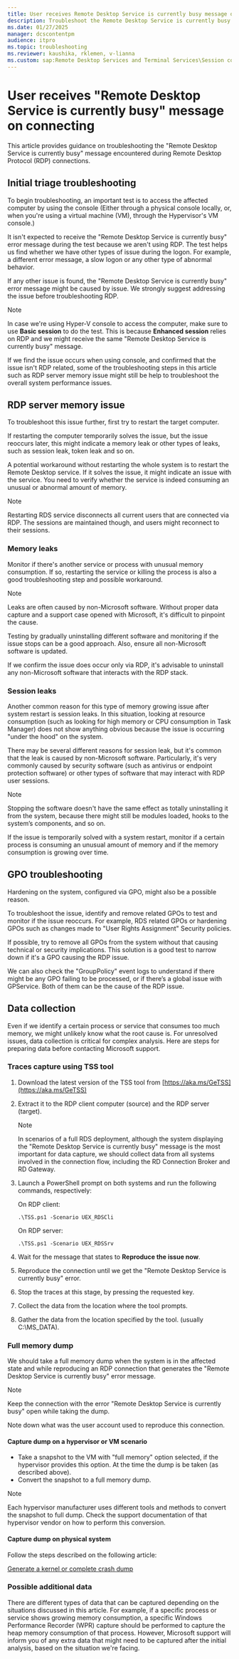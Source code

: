 ```yaml
---
title: User receives Remote Desktop Service is currently busy message on connecting
description: Troubleshoot the Remote Desktop Service is currently busy error when users start a remote desktop connection.
ms.date: 01/27/2025
manager: dcscontentpm
audience: itpro
ms.topic: troubleshooting
ms.reviewer: kaushika, rklemen, v-lianna
ms.custom: sap:Remote Desktop Services and Terminal Services\Session connectivity, csstroubleshoot
---
```

# User receives "Remote Desktop Service is currently busy" message on connecting

This article provides guidance on troubleshooting the "Remote Desktop Service is currently busy" message encountered during Remote Desktop Protocol (RDP) connections.

## Initial triage troubleshooting

To begin troubleshooting, an important test is to access the affected computer by using the console (Either through a physical console locally, or, when you're using a virtual machine (VM), through the Hypervisor's VM console.)

It isn't expected to receive the "Remote Desktop Service is currently busy" error message during the test because we aren't using RDP. The test helps us find whether we have other types of issue during the logon. For example, a different error message, a slow logon or any other type of abnormal behavior.

If any other issue is found, the "Remote Desktop Service is currently busy" error message might be caused by issue. We strongly suggest addressing the issue before troubleshooting RDP.

> [!NOTE]
> In case we're using Hyper-V console to access the computer, make sure to use **Basic session** to do the test. This is because **Enhanced session** relies on RDP and we might receive the same "Remote Desktop Service is currently busy" message.
>
> If we find the issue occurs when using console, and confirmed that the issue isn't RDP related, some of the troubleshooting steps in this article such as RDP server memory issue might still be help to troubleshoot the overall system performance issues.

## RDP server memory issue

To troubleshoot this issue further, first try to restart the target computer.

If restarting the computer temporarily solves the issue, but the issue reoccurs later, this might indicate a memory leak or other types of leaks, such as session leak, token leak and so on.

A potential workaround without restarting the whole system is to restart the Remote Desktop service. If it solves the issue, it might indicate an issue with the service. You need to verify whether the service is indeed consuming an unusual or abnormal amount of memory.

> [!NOTE]
> Restarting RDS service disconnects all current users that are connected via RDP. The sessions are maintained though, and users might reconnect to their sessions.

### Memory leaks

Monitor if there's another service or process with unusual memory consumption. If so, restarting the service or killing the process is also a good troubleshooting step and possible workaround.

> [!NOTE]
> Leaks are often caused by non-Microsoft software. Without proper data capture and a support case opened with Microsoft, it's difficult to pinpoint the cause.
>
> Testing by gradually uninstalling different software and monitoring if the issue stops can be a good approach. Also, ensure all non-Microsoft software is updated.
>
> If we confirm the issue does occur only via RDP, it's advisable to uninstall any non-Microsoft software that interacts with the RDP stack.

### Session leaks

Another common reason for this type of memory growing issue after system restart is session leaks. In this situation, looking at resource consumption (such as looking for high memory or CPU consumption in Task Manager) does not show anything obvious because the issue is occurring "under the hood" on the system.

There may be several different reasons for session leak, but it's common that the leak is caused by non-Microsoft software. Particularly, it's very commonly caused by security software (such as antivirus or endpoint protection software) or other types of software that may interact with RDP user sessions.

> [!NOTE]
> Stopping the software doesn't have the same effect as totally uninstalling it from the system, because there might still be modules loaded, hooks to the system’s components, and so on.

If the issue is temporarily solved with a system restart, monitor if a certain process is consuming an unusual amount of memory and if the memory consumption is growing over time.

## GPO troubleshooting

Hardening on the system, configured via GPO, might also be a possible reason.

To troubleshoot the issue, identify and remove related GPOs to test and monitor if the issue reoccurs. For example, RDS related GPOs or hardening GPOs such as changes made to "User Rights Assignment" Security policies.

If possible, try to remove all GPOs from the system without that causing technical or security implications. This solution is a good test to narrow down if it's a GPO causing the RDP issue.

We can also check the "GroupPolicy" event logs to understand if there might be any GPO failing to be processed, or if there’s a global issue with GPService. Both of them can be the cause of the RDP issue.

## Data collection

Even if we identify a certain process or service that consumes too much memory, we might unlikely know what the root cause is. For unresolved issues, data collection is critical for complex analysis. Here are steps for preparing data before contacting Microsoft support.

### Traces capture using TSS tool

1. Download the latest version of the TSS tool from [https://aka.ms/GeTSS](https://aka.ms/GeTSS)
2. Extract it to the RDP client computer (source) and the RDP server (target).

   > [!NOTE]
   > In scenarios of a full RDS deployment, although the system displaying the "Remote Desktop Service is currently busy" message is the most important for data capture, we should collect data from all systems involved in the connection flow, including the RD Connection Broker and RD Gateway.

3. Launch a PowerShell prompt on both systems and run the following commands, respectively:

   On RDP client:

   ```console
   .\TSS.ps1 -Scenario UEX_RDSCli
   ```

   On RDP server:

   ```console
   .\TSS.ps1 -Scenario UEX_RDSSrv
   ```

4. Wait for the message that states to **Reproduce the issue now**.
5. Reproduce the connection until we get the "Remote Desktop Service is currently busy" error.
6. Stop the traces at this stage, by pressing the requested key.
7. Collect the data from the location where the tool prompts.
8. Gather the data from the location specified by the tool. (usually C:\MS_DATA).

### Full memory dump

We should take a full memory dump when the system is in the affected state and while reproducing an RDP connection that generates the "Remote Desktop Service is currently busy" error message.

> [!NOTE]
> Keep the connection with the error "Remote Desktop Service is currently busy" open while taking the dump.

Note down what was the user account used to reproduce this connection.

#### Capture dump on a hypervisor or VM scenario

- Take a snapshot to the VM with "full memory" option selected, if the hypervisor provides this option. At the time the dump is be taken (as described above).
- Convert the snapshot to a full memory dump.

> [!NOTE]
> Each hypervisor manufacturer uses different tools and methods to convert the snapshot to full dump. Check the support documentation of that hypervisor vendor on how to perform this conversion.

#### Capture dump on physical system

Follow the steps described on the following article:

[Generate a kernel or complete crash dump](../../windows-client/performance/generate-a-kernel-or-complete-crash-dump.md)

### Possible additional data

There are different types of data that can be captured depending on the situations discussed in this article. For example, if a specific process or service shows growing memory consumption, a specific Windows Performance Recorder (WPR) capture should be performed to capture the heap memory consumption of that process. However, Microsoft support will inform you of any extra data that might need to be captured after the initial analysis, based on the situation we're facing.
